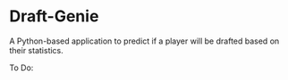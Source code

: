 # Draft-Genie
A Python-based application to predict if a player will be drafted based on their statistics.

To Do:

